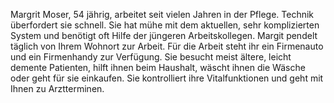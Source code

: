 Margrit Moser, 54 jährig, arbeitet seit vielen Jahren in der Pflege. 
Technik überfordert sie schnell. Sie hat mühe mit dem aktuellen, sehr komplizierten System und benötigt oft Hilfe der jüngeren Arbeitskollegen. Margit pendelt täglich von Ihrem Wohnort zur Arbeit.
Für die Arbeit steht ihr ein Firmenauto und ein Firmenhandy zur Verfügung.
Sie besucht meist ältere, leicht demente Patienten, hilft ihnen beim Haushalt, wäscht ihnen die Wäsche oder geht für sie einkaufen.
Sie kontrolliert ihre Vitalfunktionen und geht mit Ihnen zu Arztterminen.
